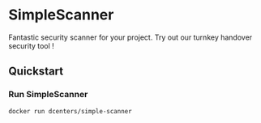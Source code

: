 # SimpleScanner
Fantastic security scanner for your project.
Try out our turnkey handover security tool !

## Quickstart
### Run SimpleScanner

```
docker run dcenters/simple-scanner
```
